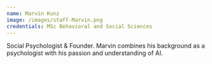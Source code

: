 ```yaml
---
name: Marvin Kunz
image: /images/staff-Marvin.png
credentials: MSc Behavioral and Social Sciences
---
```


Social Psychologist & Founder.
Marvin combines his background as a psychologist with his passion and understanding of AI. 
